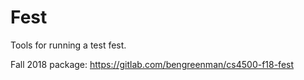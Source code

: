 Fest
===

Tools for running a test fest.

Fall 2018 package: <https://gitlab.com/bengreenman/cs4500-f18-fest>
